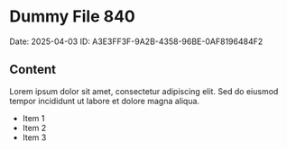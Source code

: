 # Dummy File 840

Date: 2025-04-03
ID: A3E3FF3F-9A2B-4358-96BE-0AF8196484F2

## Content

Lorem ipsum dolor sit amet, consectetur adipiscing elit.
Sed do eiusmod tempor incididunt ut labore et dolore magna aliqua.

* Item 1
* Item 2
* Item 3
